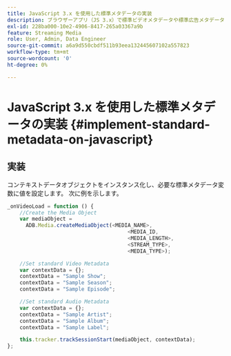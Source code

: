```yaml
---
title: JavaScript 3.x を使用した標準メタデータの実装
description: ブラウザーアプリ（JS 3.x）で標準ビデオメタデータや標準広告メタデータをトラッキングコールで送信するように設定する方法を説明します。
exl-id: 228ba000-10e2-4906-8417-265a03367a9b
feature: Streaming Media
role: User, Admin, Data Engineer
source-git-commit: a6a9d550cbdf511b93eea132445607102a557823
workflow-type: tm+mt
source-wordcount: '0'
ht-degree: 0%

---
```


# JavaScript 3.x を使用した標準メタデータの実装 {#implement-standard-metadata-on-javascript}

## 実装

コンテキストデータオブジェクトをインスタンス化し、必要な標準メタデータ変数に値を設定します。 次に例を示します。

```js
_onVideoLoad = function () {
    //Create the Media Object
    var mediaObject =
      ADB.Media.createMediaObject(<MEDIA_NAME>,
                                       <MEDIA_ID,
                                       <MEDIA_LENGTH>,
                                       <STREAM_TYPE>,
                                       <MEDIA_TYPE>);

    //Set standard Video Metadata
    var contextData = {};
    contextData = "Sample Show";
    contextData = "Sample Season";
    contextData = "Sample Episode";

    //Set standard Audio Metadata
    var contextData = {};
    contextData = "Sample Artist";
    contextData = "Sample Album";
    contextData = "Sample Label";

    this.tracker.trackSessionStart(mediaObject, contextData);
};
```
